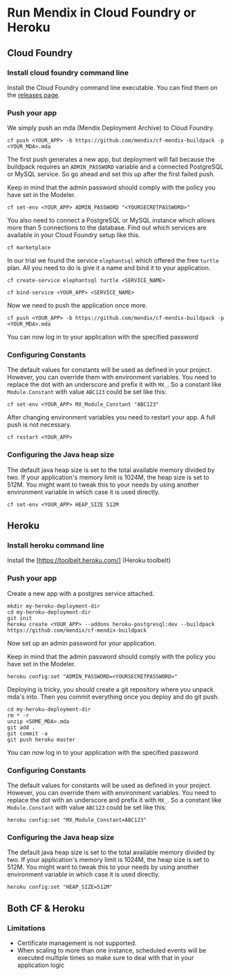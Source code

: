 Run Mendix in Cloud Foundry or Heroku
=====


Cloud Foundry
----


### Install cloud foundry command line

Install the Cloud Foundry command line executable. You can find them on the [releases page](https://github.com/cloudfoundry/cli#stable-release).


### Push your app

We simply push an mda (Mendix Deployment Archive) to Cloud Foundry.

    cf push <YOUR_APP> -b https://github.com/mendix/cf-mendix-buildpack -p <YOUR_MDA>.mda

The first push generates a new app, but deployment will fail because the buildpack requires an `ADMIN_PASSWORD` variable and a connected PostgreSQL or MySQL service. So go ahead and set this up after the first failed push.

Keep in mind that the admin password should comply with the policy you have set in the Modeler.

    cf set-env <YOUR_APP> ADMIN_PASSWORD "<YOURSECRETPASSWORD>"

You also need to connect a PostgreSQL or MySQL instance which allows more than 5 connections to the database. Find out which services are available in your Cloud Foundry setup like this.

    cf marketplace

In our trial we found the service `elephantsql` which offered the free `turtle` plan. All you need to do is give it a name and bind it to your application.

    cf create-service elephantsql turtle <SERVICE_NAME>

    cf bind-service <YOUR_APP> <SERVICE_NAME>

Now we need to push the application once more.

    cf push <YOUR_APP> -b https://github.com/mendix/cf-mendix-buildpack -p <YOUR_MDA>.mda

You can now log in to your application with the specified password


### Configuring Constants

The default values for constants will be used as defined in your project. However, you can override them with environment variables. You need to replace the dot with an underscore and prefix it with `MX_`. So a constant like `Module.Constant` with value `ABC123` could be set like this:

    cf set-env <YOUR_APP> MX_Module_Constant "ABC123"

After changing environment variables you need to restart your app. A full push is not necessary.

    cf restart <YOUR_APP>

### Configuring the Java heap size

The default java heap size is set to the total available memory divided by two. If your application's memory limit is 1024M, the heap size is set to 512M. You might want to tweak this to your needs by using another environment variable in which case it is used directly.

    cf set-env <YOUR_APP> HEAP_SIZE 512M


Heroku
----

### Install heroku command line

Install the [https://toolbelt.heroku.com/] (Heroku toolbelt)

### Push your app

Create a new app with a postgres service attached.

    mkdir my-heroku-deployment-dir
    cd my-heroku-deployment-dir
    git init
    heroku create <YOUR_APP> --addons heroku-postgresql:dev --buildpack https://github.com/mendix/cf-mendix-buildpack

Now set up an admin password for your application.

Keep in mind that the admin password should comply with the policy you have set in the Modeler.

    heroku config:set "ADMIN_PASSWORD=<YOURSECRETPASSWORD>"

Deploying is tricky, you should create a git repository where you unpack mda's into. Then you commit everything once you deploy and do git push.

    cd my-heroku-deployment-dir
    rm * -r
    unzip <SOME_MDA>.mda
    git add .
    git commit -a
    git push heroku master

You can now log in to your application with the specified password


### Configuring Constants

The default values for constants will be used as defined in your project. However, you can override them with environment variables. You need to replace the dot with an underscore and prefix it with `MX_`. So a constant like `Module.Constant` with value `ABC123` could be set like this:

    heroku config:set "MX_Module_Constant=ABC123"


### Configuring the Java heap size

The default java heap size is set to the total available memory divided by two. If your application's memory limit is 1024M, the heap size is set to 512M. You might want to tweak this to your needs by using another environment variable in which case it is used directly.

    heroku config:set "HEAP_SIZE=512M"


Both CF & Heroku
----

### Limitations

 * Certificate management is not supported.
 * When scaling to more than one instance, scheduled events will be executed multiple times so make sure to deal with that in your application logic

